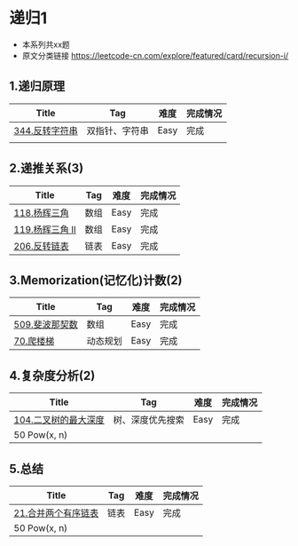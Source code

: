 # 递归1

- 本系列共xx题
- 原文分类链接 https://leetcode-cn.com/explore/featured/card/recursion-i/

## 1.递归原理

| Title                                                        | Tag            | 难度 | 完成情况 |
| ------------------------------------------------------------ | -------------- | ---- | -------- |
| [344.反转字符串](https://leetcode-cn.com/problems/reverse-string/) | 双指针、字符串 | Easy | 完成     |
|                                                              |                |      |          |

## 2.递推关系(3)

| Title                                                        | Tag  | 难度 | 完成情况 |
| ------------------------------------------------------------ | ---- | ---- | -------- |
| [118.杨辉三角](https://leetcode-cn.com/problems/pascals-triangle) | 数组 | Easy | 完成     |
| [119.杨辉三角 II](https://leetcode-cn.com/problems/pascals-triangle-ii) | 数组 | Easy | 完成     |
| [206.反转链表](https://leetcode-cn.com/problems/reverse-linked-list/) | 链表 | Easy | 完成     |

## 3.Memorization(记忆化)计数(2)

| Title                                                        | Tag      | 难度 | 完成情况 |
| ------------------------------------------------------------ | -------- | ---- | -------- |
| [509.斐波那契数](https://leetcode-cn.com/problems/fibonacci-number/) | 数组     | Easy | 完成     |
| [70.爬楼梯](https://leetcode-cn.com/problems/climbing-stairs) | 动态规划 | Easy | 完成     |

## 4.复杂度分析(2)

| Title                                                        | Tag              | 难度 | 完成情况 |
| ------------------------------------------------------------ | ---------------- | ---- | -------- |
| [104.二叉树的最大深度](https://leetcode-cn.com/problems/maximum-depth-of-binary-tree) | 树、深度优先搜索 | Easy | 完成     |
| 50 Pow(x, n)                                                 |                  |      |          |

## 5.总结

| Title                                                        | Tag  | 难度 | 完成情况 |
| ------------------------------------------------------------ | ---- | ---- | -------- |
| [21.合并两个有序链表](https://leetcode-cn.com/problems/merge-two-sorted-lists) | 链表 | Easy | 完成     |
| 50 Pow(x, n)                                                 |      |      |          |